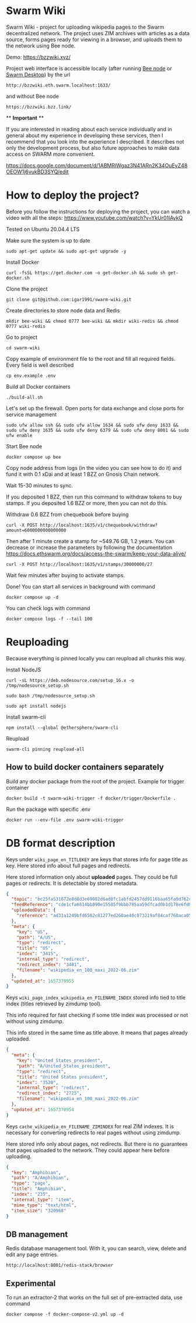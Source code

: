 # Swarm Wiki

Swarm Wiki - project for uploading wikipedia pages to the Swarm decentralized network. The project uses ZIM archives with articles as a data source, forms pages ready for viewing in a browser, and uploads them to the network using Bee node.

Demo: https://bzzwiki.xyz/

Project web interface is accessible locally (after running [Bee node](https://github.com/ethersphere/bee) or [Swarm Desktop](https://desktop.ethswarm.org/)) by the url

`http://bzzwiki.eth.swarm.localhost:1633/`

and without Bee node

`https://bzzwiki.bzz.link/`

** **Important** **

If you are interested in reading about each service individually and in general about my experience in developing these services, then I recommend that you look into the experience I described. It describes not only the development process, but also future approaches to make data access on SWARM more convenient.

https://docs.google.com/document/d/1ABMRlWgaz3N41ARn2K34OuEyZ48OEOW1j6vukBD3SYQ/edit

# How to deploy the project?

Before you follow the instructions for deploying the project, you can watch a video with all the steps: https://www.youtube.com/watch?v=YkUr01lAykQ

Tested on Ubuntu 20.04.4 LTS

Make sure the system is up to date

`sudo apt-get update && sudo apt-get upgrade -y`

Install Docker

`curl -fsSL https://get.docker.com -o get-docker.sh && sudo sh get-docker.sh`

Clone the project

`git clone git@github.com:igar1991/swarm-wiki.git`

Create directories to store node data and Redis

`mkdir bee-wiki && chmod 0777 bee-wiki && mkdir wiki-redis && chmod 0777 wiki-redis`

Go to project

`cd swarm-wiki`

Copy example of environment file to the root and fill all required fields. Every field is well described

`cp env.example .env`

Build all Docker containers

`./build-all.sh`

Let's set up the firewall. Open ports for data exchange and close ports for service management

`sudo ufw allow ssh && sudo ufw allow 1634 && sudo ufw deny 1633 && sudo ufw deny 1635 && sudo ufw deny 6379 && sudo ufw deny 8001 && sudo ufw enable`

Start Bee node

`docker compose up bee`

Copy node address from logs (in the video you can see how to do it) and fund it with 0.1 xDai and at least 1 BZZ on Gnosis Chain network.

Wait 15-30 minutes to sync.

If you deposited 1 BZZ, then run this command to withdraw tokens to buy stamps. If you deposited 1.6 BZZ or more, then you can not do this.

Withdraw 0.6 BZZ from chequebook before buying

`curl -X POST http://localhost:1635/v1/chequebook/withdraw?amount=6000000000000000`

Then after 1 minute create a stamp for ~549.76 GB, 1.2 years. You can decrease or increase the parameters by following the documentation https://docs.ethswarm.org/docs/access-the-swarm/keep-your-data-alive/

`curl -X POST http://localhost:1635/v1/stamps/30000000/27`

Wait few minutes after buying to activate stamps.

Done! You can start all services in background with command

`docker compose up -d`

You can check logs with command

`docker compose logs -f --tail 100`

# Reuploading

Because everything is pinned locally you can reupload all chunks this way.

Install NodeJS

`curl -sL https://deb.nodesource.com/setup_16.x -o /tmp/nodesource_setup.sh`

`sudo bash /tmp/nodesource_setup.sh`

`sudo apt install nodejs`

Install swarm-cli

`npm install --global @ethersphere/swarm-cli`

Reupload

`swarm-cli pinning reupload-all`

## How to build docker containers separately

Build any docker package from the root of the project. Example for trigger container

`docker build -t swarm-wiki-trigger -f docker/trigger/Dockerfile . `

Run the package with specific .env

`docker run --env-file .env swarm-wiki-trigger`

# DB format description

Keys under `wiki_page_en_TITLEKEY` are keys that stores info for page title as key. Here stored info about full pages and redirects.

Here stored information only about **uploaded** pages. They could be full pages or redirects. It is detectable by stored metadata.

```json
{
  "topic": "bc25fa531672e8d8d3e69082d6ad8fc1abfd2457dd9116baa65fa9d762c68dc8",
  "feedReference": "cde1cfa6814bb890e15585f9bbb785aa59dfcad0b1d178e6fd8327d271b4fa24",
  "uploadedData": {
    "reference": "ad31a1249bfd6502c81277ed260ae40c073219af84caf760aca059f8a17f9e1e"
  },
  "meta": {
    "key": "US",
    "path": "A/US",
    "type": "redirect",
    "title": "US",
    "index": "3415",
    "internal_type": "redirect",
    "redirect_index": "3481",
    "filename": "wikipedia_en_100_maxi_2022-06.zim"
  },
  "updated_at": 1657370955
}
```

Keys `wiki_page_index_wikipedia_en_FILENAME_INDEX` stored info tied to title index (titles retrieved by zimdump tool).

This info required for fast checking if some title index was processed or not without using zimdump.

This info stored in the same time as title above. It means that pages already uploaded.

```json
{
  "meta": {
    "key": "United_States_president",
    "path": "A/United_States_president",
    "type": "redirect",
    "title": "United States president",
    "index": "3520",
    "internal_type": "redirect",
    "redirect_index": "2725",
    "filename": "wikipedia_en_100_maxi_2022-06.zim"
  },
  "updated_at": 1657370954
}
```

Keys `cache_wikipedia_en_FILENAME_ZIMINDEX` for real ZIM indexes. It is necessary for converting redirects to real pages without using zimdump.

Here stored info only about pages, not redirects. But there is no guarantees that pages uploaded to the network. They could appear here before uploading.

```json
{
  "key": "Amphibian",
  "path": "A/Amphibian",
  "type": "page",
  "title": "Amphibian",
  "index": "235",
  "internal_type": "item",
  "mime_type": "text/html",
  "item_size": "320968"
}
```

## DB management

Redis database management tool. With it, you can search, view, delete and edit any page entries.

`http://localhost:8001/redis-stack/browser`

## Experimental

To run an extractor-2 that works on the full set of pre-extracted data, use command

`docker compose -f docker-compose-v2.yml up -d`
